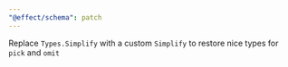 ```yaml
---
"@effect/schema": patch
---
```


Replace `Types.Simplify` with a custom `Simplify` to restore nice types for `pick` and `omit`
